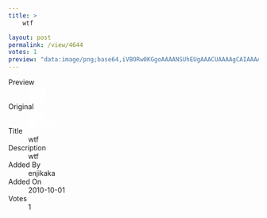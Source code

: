 ```yaml
---
title: >
    wtf

layout: post
permalink: /view/4644
votes: 1
preview: "data:image/png;base64,iVBORw0KGgoAAAANSUhEUgAAACUAAAAgCAIAAAAaMSbnAAAABnRSTlMA/wD/AP5AXyvrAAAAzklEQVRIie1WyxKEIAyjO/z/J5s9uVv6RC0eHHMqlRJJoAMBWysDOXn8ou4UwBoW4BP8Sy2Tx0fh8Cq6ykDFlZSCD9bqlZIKPWlfHSy4dX90ZH/5zL4v2tiGzHpSmeCTm9Hn8zpIBX9o/7Se8/7RqD90ufavsZpD5jVrssyYekIF55DrWQLedRM9Z05ayoSRcsBq/ySW+pfzldyHKLPivETw/BOZSYhyw34a3y/5AySEuAlG7d16vnyP4uOd5USX8d4GLt9yvHy1WNTP3PIv9xdDQNAPsz8AAAAASUVORK5CYII="
---
```

<dl class="side-by-side">
<dt>Preview</dt>
<dd>
    <img class="preview" src="data:image/png;base64,iVBORw0KGgoAAAANSUhEUgAAACUAAAAgCAIAAAAaMSbnAAAABnRSTlMA/wD/AP5AXyvrAAAAzklEQVRIie1WyxKEIAyjO/z/J5s9uVv6RC0eHHMqlRJJoAMBWysDOXn8ou4UwBoW4BP8Sy2Tx0fh8Cq6ykDFlZSCD9bqlZIKPWlfHSy4dX90ZH/5zL4v2tiGzHpSmeCTm9Hn8zpIBX9o/7Se8/7RqD90ufavsZpD5jVrssyYekIF55DrWQLedRM9Z05ayoSRcsBq/ySW+pfzldyHKLPivETw/BOZSYhyw34a3y/5AySEuAlG7d16vnyP4uOd5USX8d4GLt9yvHy1WNTP3PIv9xdDQNAPsz8AAAAASUVORK5CYII=">
</dd>
<dt>Original</dt>
<dd>
    <img class="preview" src="data:image/png;base64,iVBORw0KGgoAAAANSUhEUgAAAEAAAAAgCAYAAACinX6EAAAAyUlEQVR42u2YUQ7AIAhDvf+l2e+yTEERLVa+NpeoeSsFLcUQUonCEKLEzj1QAbCMbQcQBeUCyAKAPgWONMHjy6D3D4sz4AH8bVYmRgoAX9N5j10FsCggIv9hAfxJXlPEKBAoALVvmgfMSKsUpTK65aU4/s6YX1Pm0QBqfjVNkRdAwhRw7Q+phluq0ch7CgA9Fy1QAKxweuZqPadRwEh5ok6BVldK5wFLU8C7QJQHLFNA1AJpPGDJAsh9AGoK0HtAij6g57oMtRN8AEOX7Z//iJb8AAAAAElFTkSuQmCC">
</dd>
<dt>Title</dt>
<dd>wtf</dd>
<dt>Description</dt>
<dd>wtf</dd>
<dt>Added By</dt>
<dd>enjikaka</dd>
<dt>Added On</dt>
<dd>2010-10-01</dd>
<dt>Votes</dt>
<dd>1</dd>
</dl>
